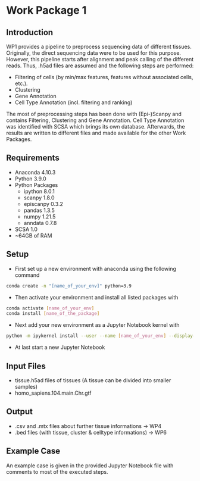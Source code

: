 # Work Package 1

## Introduction

WP1 provides a pipeline to preprocess sequencing data of different tissues. Originally, the direct sequencing data were to be used for this purpose. However, this pipeline starts after alignment and peak calling of the different reads. Thus, .h5ad files are assumed and the following steps are performed:
- Filtering of cells (by min/max features, features without associated cells, etc.).
- Clustering
- Gene Annotation
- Cell Type Annotation (incl. filtering and ranking)

The most of preprocessing steps has been done with (Epi-)Scanpy and contains Filtering, Clustering and Gene Annotation. Cell Type Annotation was identified with SCSA which brings its own database. Afterwards, the results are written to different files and made available for the other Work Packages.

## Requirements

- Anaconda 4.10.3
- Python 3.9.0
- Python Packages
    - ipython 8.0.1
    - scanpy 1.8.0
    - episcanpy 0.3.2
    - pandas 1.3.5
    - numpy 1.21.5
    - anndata 0.7.8
- SCSA 1.0
- ~64GB of RAM

## Setup

- First set up a new environment with anaconda using the following command
```Bash
conda create -n "[name_of_your_env]" python=3.9
```
- Then activate your environment and install all listed packages with
```Bash
conda activate [name_of_your_env]
conda install [name_of_the_package]
```
- Next add your new environment as a Jupyter Notebook kernel with
```Bash
python -m ipykernel install --user --name [name_of_your_env] --display-name "[displayed_name]"
```
- At last start a new Jupyter Notebook

## Input Files

- tissue.h5ad files of tissues (A tissue can be divided into smaller samples)
- homo_sapiens.104.main.Chr.gtf

## Output

- .csv and .mtx files about further tissue informations -> WP4
- .bed files (with tissue, cluster & celltype informations) -> WP6

## Example Case

An example case is given in the provided Jupyter Notebook file with comments to most of the executed steps.
